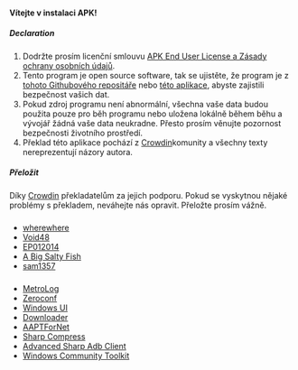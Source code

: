 #### Vítejte v instalaci APK!

##### Declaration
1. Dodržte prosím licenční smlouvu [APK End User License a Zásady ochrany osobních údajů](https://github.com/Paving-Base/APK-Installer/blob/main/Privacy.md).
2. Tento program je open source software, tak se ujistěte, že program je z [tohoto Githubového repositáře](https://github.com/Paving-Base/APK-Installer) nebo [této aplikace](https://www.microsoft.com/store/apps/9P2JFQ43FPPG), abyste zajistili bezpečnost vašich dat.
3. Pokud zdroj programu není abnormální, všechna vaše data budou použita pouze pro běh programu nebo uložena lokálně během běhu a vývojář žádná vaše data neukradne. Přesto prosím věnujte pozornost bezpečnosti životního prostředí.
4. Překlad této aplikace pochází z [Crowdin](https://crowdin.com/project/APKInstaller "Crowdin")komunity a všechny texty nereprezentují názory autora.

##### Přeložit
Díky [Crowdin](https://crowdin.com/project/APKInstaller "Crowdin") překladatelům za jejich podporu. Pokud se vyskytnou nějaké problémy s překladem, neváhejte nás opravit. Přeložte prosím vážně.

#####
- [wherewhere](https://github.com/wherewhere)
- [Void48](https://github.com/Void48)
- [EP012014](https://github.com/EP012014)
- [A Big Salty Fish](https://github.com/bigsaltyfishes)
- [sam1357](https://github.com/sam1357)

#####
- [MetroLog](https://github.com/roubachof/MetroLog "MetroLog")
- [Zeroconf](https://github.com/novotnyllc/Zeroconf "Zeroconf")
- [Windows UI](https://github.com/microsoft/microsoft-ui-xaml "Windows UI")
- [Downloader](https://github.com/bezzad/Downloader "Downloader")
- [AAPTForNet](https://github.com/canheo136/QuickLook.Plugin.ApkViewer "AAPTForNet")
- [Sharp Compress](https://github.com/adamhathcock/sharpcompress "Sharp Compress")
- [Advanced Sharp Adb Client](https://github.com/yungd1plomat/AdvancedSharpAdbClient "Advanced Sharp Adb Client")
- [Windows Community Toolkit](https://github.com/CommunityToolkit/WindowsCommunityToolkit "Windows Community Toolkit")